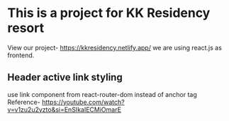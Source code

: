 # This is a project for KK Residency resort
View our project- https://kkresidency.netlify.app/
we are using react.js as frontend.

## Header active link styling
use link component from react-router-dom instead of anchor tag
Reference- https://youtube.com/watch?v=v1zu2u2yzto&si=EnSIkaIECMiOmarE
